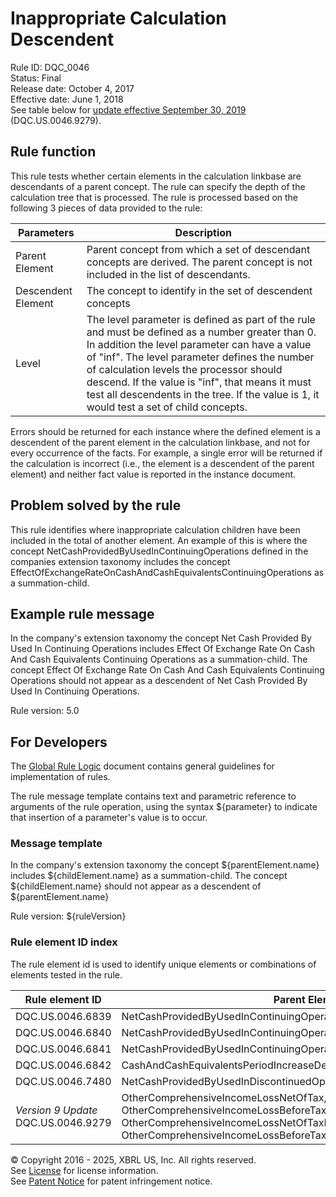 # Inappropriate Calculation Descendent
Rule ID: DQC_0046  
Status:  Final  
Release date: October 4, 2017  
Effective date: June 1, 2018  
See table below for <a href="update9">update effective September 30, 2019</a> (DQC.US.0046.9279).  

## Rule function

This rule tests whether certain elements in the calculation linkbase are descendants of a parent concept. The rule can specify the depth of the calculation tree that is processed. The rule is processed based on the following 3 pieces of data provided to the rule:

| Parameters | Description |
| --- | --- |
| Parent Element | Parent concept from which a set of descendant concepts are derived. The parent concept is not included in the list of descendants. |
| Descendent Element | The concept to identify in the set of descendent concepts |
| Level | The level parameter is defined as part of the rule and must be defined as a number greater than 0\. In addition the level parameter can have a value of "inf". The level parameter defines the number of calculation levels the processor should descend. If the value is "inf", that means it must test all descendents in the tree. If the value is 1, it would test a set of child concepts. |

Errors should be returned for each instance where the defined element is a descendent of the parent element in the calculation linkbase, and not for every occurrence of the facts. For example, a single error will be returned if the calculation is incorrect (i.e., the element is a descendent of the parent element) and neither fact value is reported in the instance document.  

## Problem solved by the rule

This rule identifies where inappropriate calculation children have been included in the total of another element. An example of this is where the concept NetCashProvidedByUsedInContinuingOperations defined in the companies extension taxonomy includes the concept EffectOfExchangeRateOnCashAndCashEquivalentsContinuingOperations as a summation-child.  

## Example rule message

In the company's extension taxonomy the concept Net Cash Provided By Used In Continuing Operations includes Effect Of Exchange Rate On Cash And Cash Equivalents Continuing Operations as a summation-child. The concept Effect Of Exchange Rate On Cash And Cash Equivalents Continuing Operations should not appear as a descendent of Net Cash Provided By Used In Continuing Operations.  
  
Rule version: 5.0

## For Developers

The [Global Rule Logic](https://xbrl.us/dqc_0001) document contains general guidelines for implementation of rules.  

The rule message template contains text and parametric reference to arguments of the rule operation, using the syntax ${parameter} to indicate that insertion of a parameter's value is to occur.  

### Message template

In the company's extension taxonomy the concept ${parentElement.name} includes ${childElement.name} as a summation-child. The concept ${childElement.name} should not appear as a descendent of ${parentElement.name}
  
Rule version: ${ruleVersion}

### Rule element ID index

The rule element id is used to identify unique elements or combinations of elements tested in the rule. 

| Rule element ID | Parent Element | Descendant Element(s) | Level |
| --- | --- | --- | --- |
| DQC.US.0046.6839 | NetCashProvidedByUsedInContinuingOperations | EffectOfExchangeRateOnCashAndCashEquivalents | inf |
| DQC.US.0046.6840 | NetCashProvidedByUsedInContinuingOperations | EffectOfExchangeRateOnCashAndCashEquivalentsContinuingOperations | inf |
| DQC.US.0046.6841 | NetCashProvidedByUsedInContinuingOperations | EffectOfExchangeRateOnCashCashEquivalentsRestrictedCashAndRestrictedCashEquivalents | inf |
| DQC.US.0046.6842 | CashAndCashEquivalentsPeriodIncreaseDecreaseExcludingExchangeRateEffect | EffectOfExchangeRateOnCashAndCashEquivalents | inf |
| DQC.US.0046.7480 | NetCashProvidedByUsedInDiscontinuedOperations | EffectOfExchangeRateOnCashAndCashEquivalentsDiscontinuedOperations | inf |
|<a name="update9"></a> _Version 9 Update_ DQC.US.0046.9279 | OtherComprehensiveIncomeLossNetOfTax, OtherComprehensiveIncomeLossBeforeTax, OtherComprehensiveIncomeLossNetOfTaxPortionAttributableToParent, OtherComprehensiveIncomeLossBeforeTaxPortionAttributableToParent | NetIncomeLoss | inf |


© Copyright 2016 - 2025, XBRL US, Inc. All rights reserved.   
See [License](https://xbrl.us/dqc-license) for license information.  
See [Patent Notice](https://xbrl.us/dqc-patent) for patent infringement notice.  
